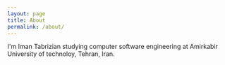 ```yaml
---
layout: page
title: About
permalink: /about/
---
```


I'm Iman Tabrizian studying computer software engineering at Amirkabir
University of technoloy, Tehran, Iran.
